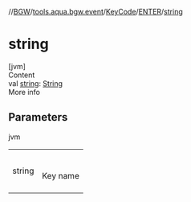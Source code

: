 //[BGW](../../../../index.md)/[tools.aqua.bgw.event](../../index.md)/[KeyCode](../index.md)/[ENTER](index.md)/[string](string.md)



# string  
[jvm]  
Content  
val [string](string.md): [String](https://kotlinlang.org/api/latest/jvm/stdlib/kotlin/-string/index.html)  
More info  


## Parameters  
  
jvm  
  
| | |
|---|---|
| <a name="tools.aqua.bgw.event/KeyCode.ENTER/string/#/PointingToDeclaration/"></a>string| <a name="tools.aqua.bgw.event/KeyCode.ENTER/string/#/PointingToDeclaration/"></a><br><br>Key name<br><br>|
  
  



